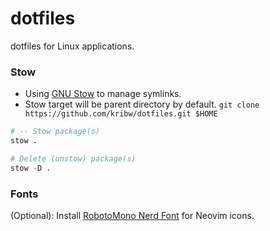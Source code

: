 # dotfiles
dotfiles for Linux applications.

### Stow
- Using [GNU Stow](https://www.gnu.org/software/stow/) to manage symlinks.
- Stow target will be parent directory by default.
```git clone https://github.com/kribw/dotfiles.git $HOME```

```python
# -- Stow package(s)
stow .

# Delete (unstow) package(s) 
stow -D .
```

### Fonts
(Optional): Install [RobotoMono Nerd Font](https://www.nerdfonts.com/font-downloads) for Neovim icons.
